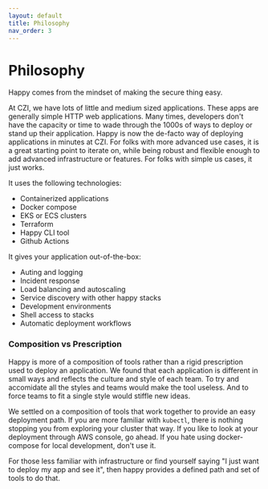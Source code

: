 ```yaml
---
layout: default
title: Philosophy
nav_order: 3
---
```

 
# Philosophy
 
Happy comes from the mindset of making the secure thing easy. 

At CZI, we have lots of little and medium sized applications. These apps are generally simple HTTP web applications.
Many times, developers don't have the capacity or time to wade through the 1000s of ways to deploy or stand up their application.
Happy is now the de-facto way of deploying applications in minutes at CZI. For folks with more advanced use cases, it is a great
starting point to iterate on, while being robust and flexible enough to add advanced infrastructure or features. For folks with simple 
us cases, it just works.

It uses the following technologies:

* Containerized applications
* Docker compose
* EKS or ECS clusters
* Terraform
* Happy CLI tool
* Github Actions

It gives your application out-of-the-box:

* Auting and logging
* Incident response
* Load balancing and autoscaling
* Service discovery with other happy stacks
* Development environments
* Shell access to stacks
* Automatic deployment workflows
 
### Composition vs Prescription
 
Happy is more of a composition of tools rather than a rigid prescription used to deploy an application. We found
that each application is different in small ways and reflects the culture and style of each team. To try and accomidate
all the styles and teams would make the tool useless. And to force teams to fit a single style would stiffle new ideas.

We settled on a composition of tools that work together to provide an easy deployment path. If you are more familiar with
`kubectl`, there is nothing stopping you from exploring your cluster that way. If you like to look at your deployment 
through AWS console, go ahead. If you hate using docker-compose for local development, don't use it.

For those less familiar with infrastructure or find yourself saying "I just want to deploy my app and see it", then happy
provides a defined path and set of tools to do that. 